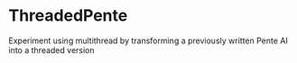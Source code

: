 # ThreadedPente
 Experiment using multithread by transforming a previously written Pente AI into a threaded version
